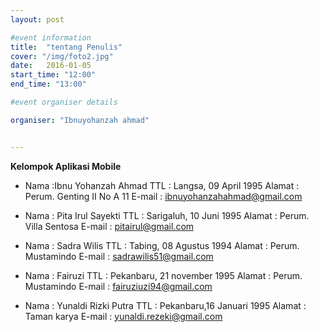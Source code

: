 ```yaml
---
layout: post

#event information
title:  "tentang Penulis"
cover: "/img/foto2.jpg"
date:   2016-01-05
start_time: "12:00"
end_time: "13:00"

#event organiser details

organiser: "Ibnuyohanzah ahmad"


---
```

**Kelompok Aplikasi Mobile**
- Nama		:Ibnu Yohanzah Ahmad
TTL		    : Langsa, 09 April 1995
Alamat		: Perum. Genting II No A 11
E-mail		: ibnuyohanzahahmad@gmail.com

- Nama		: Pita Irul Sayekti
TTL	    	: Sarigaluh, 10 Juni 1995
Alamat		: Perum. Villa Sentosa
E-mail		: pitairul@gmail.com

- Nama 		: Sadra Wilis
TTL	    	: Tabing, 08 Agustus 1994
Alamat		: Perum. Mustamindo
E-mail		: sadrawilis51@gmail.com

- Nama 		: Fairuzi
TTL		    : Pekanbaru, 21 november 1995
Alamat 		: Perum. Mustamindo
E-mail		: fairuziuzi94@gmail.com

- Nama 		: Yunaldi Rizki Putra
TTL		    : Pekanbaru,16 Januari 1995
Alamat		: Taman karya
E-mail		: yunaldi.rezeki@gmail.com
